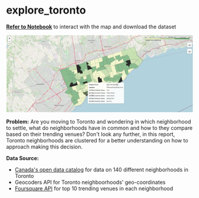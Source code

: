 # explore_toronto

__[Refer to Notebook](https://dataplatform.cloud.ibm.com/analytics/notebooks/v2/874dca4a-03fc-40ec-bb0f-699cbb3ae565/view?access_token=60d21e6a7c288df097aa274c59e997af96c5ae93628cf0372eafba599ef76244)__ to interact with the map and download the dataset

![map](image_map.png)


__Problem:__ Are you moving to Toronto and wondering in which neighborhood to settle, what do neighborhoods have in common and how to they compare based on their trending venues?
Don't look any further, in this report, Toronto neighborhoods are clustered for a better understanding on how to approach making this decision.

__Data Source:__
- [Canada's open data catalog](https://www.toronto.ca/ext/open_data/catalog/data_set_files/2016_neighbourhood_profiles.csv) for data on 140 different neighborhoods in Toronto 
- Geocoders API for Toronto neighboorhoods' geo-coordinates
- [Foursquare API](https://foursquare.com) for top 10 trending venues in each neighborhood





